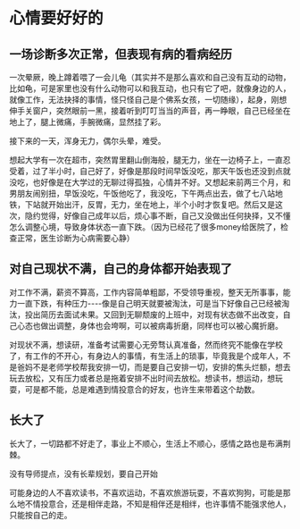 # 心情要好好的

## 一场诊断多次正常，但表现有病的看病经历

一次晕厥，晚上蹲着喂了一会儿龟（其实并不是那么喜欢和自己没有互动的动物，比如龟，可是家里也没有什么动物可以和我互动，也只有它了吧，就像身边的人，就像工作，无法抉择的事情，怪只怪自己是个佛系女孩，一切随缘），起身，刚想伸手关窗户，突然眼前一黑，接着听到叮叮当当的声音，再一睁眼，自己已经坐在地上了，腿上微痛，手腕微痛，显然挂了彩。

接下来的一天，浑身无力，偶尔头晕，难受。

想起大学有一次在超市，突然胃里翻山倒海般，腿无力，坐在一边椅子上，一直忍受着，过了半小时，自己好了，好像是那段时间早饭没吃，那天午饭也还没到点就没吃，也好像是在大学过的无聊过得孤独，心情并不好。又想起来前两三个月，和男朋友闹别扭，早饭没吃，午饭他吃了，我没吃，下午两点出去，做了七八站地铁，下站就开始出汗，反胃，无力，坐在地上，半个小时才恢复吧。然后又是这次，隐约觉得，好像自己成年以后，烦心事不断，自己又没做出任何抉择，又不懂怎么调整心境，导致身体状态一直下跌。（因为已经花了很多money给医院了，检查正常，医生诊断为心病需要心静）

## 对自己现状不满，自己的身体都开始表现了

对工作不满，薪资不算高，工作内容简单粗鄙，不受领导重视，整天无所事事，能力一直下跌，有种压力----像是自己明天就要被淘汰，可是当下好像自己已经被淘汰，投出简历去面试未果。又回到无聊颓废的上班中，对现有状态做不出改变，自己心态也做出调整，身体也会垮啊，可以被病毒折磨，同样也可以被心魔折磨。

对现状不满，想读研，准备考试需要心无旁骛认真准备，然而终究不能像在学校了，有工作的不开心，有身边人的事情，有生活上的琐事，毕竟我是个成年人，不是爸妈不是老师学校帮我安排一切，而是要自己安排一切，安排的焦头烂额，想去玩去放松，又有压力或者总是拖着安排不出时间去放松。想读书，想运动，想玩耍，可是都不能，总是难遇到情投意合的好友，也许生来带着这个劫数。

## 长大了

长大了，一切路都不好走了，事业上不顺心，生活上不顺心，感情之路也是布满荆棘。

没有导师提点，没有长辈规划，要自己开始

可能身边的人不喜欢读书，不喜欢运动，不喜欢旅游玩耍，不喜欢狗狗，可能是那么地不情投意合，还是相伴走路，不知是相伴还是相绊，也许事情不能强求他人，只能按自己的走。
